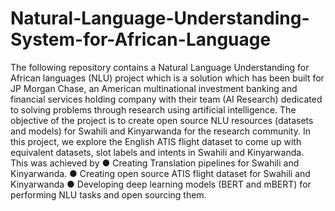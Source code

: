 # Natural-Language-Understanding-System-for-African-Language
The following repository contains a Natural Language Understanding for African languages (NLU) project which is a solution which has been built for JP Morgan Chase, an American multinational investment banking and financial services holding company with their team (AI Research) dedicated to solving problems through research using artificial intelligence.   The objective of the project is to create open source NLU resources (datasets and models) for Swahili and Kinyarwanda for the research community.   In this project, we explore the English ATIS flight dataset to come up with equivalent datasets, slot labels and intents in Swahili and Kinyarwanda.  
This was achieved by
● Creating Translation pipelines for Swahili and Kinyarwanda.
● Creating open source ATIS flight dataset for Swahili and Kinyarwanda
● Developing deep learning models (BERT and mBERT) for performing NLU tasks and open sourcing them.
